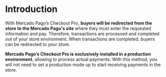 # Introduction

With Mercado Pago’s Checkout Pro, **buyers will be redirected from the store to the Mercado Pago's site** where they must enter the requested information and pay. Therefore, transactions are processed and completed out of your store environment. When transactions are completed, buyers can be redirected to your store.

**Mercado Pago’s Checkout Pro is exclusively installed in a production environment**, allowing to process actual payments. With this method, you will not need to set a production mode up to start receiving payments in the store.